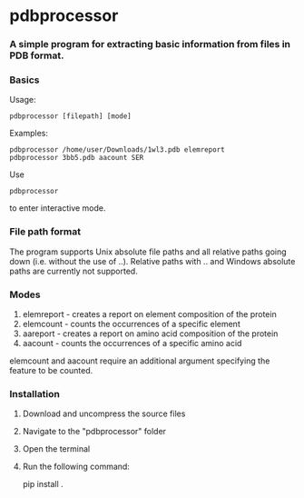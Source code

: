# pdbprocessor
### A simple program for extracting basic information from files in PDB format.

### Basics

Usage:

    pdbprocessor [filepath] [mode]

Examples:

    pdbprocessor /home/user/Downloads/1wl3.pdb elemreport
    pdbprocessor 3bb5.pdb aacount SER
    
Use

    pdbprocessor

to enter interactive mode.
    
### File path format
The program supports Unix absolute file paths and all relative paths going down (i.e. without the use of ..). Relative paths with .. and Windows absolute paths are currently not supported.

### Modes
1. elemreport - creates a report on element composition of the protein
2. elemcount - counts the occurrences of a specific element
3. aareport - creates a report on amino acid composition of the protein
4. aacount - counts the occurrences of a specific amino acid

elemcount and aacount require an additional argument specifying the feature to be counted.

### Installation
1. Download and uncompress the source files
2. Navigate to the "pdbprocessor" folder
3. Open the terminal
4. Run the following command:

    pip install .
